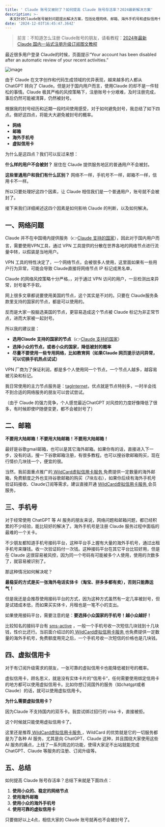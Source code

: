 ```yaml
---
title: ' Claude 账号又被封了？如何提高 Claude 账号存活率？2024最新解决方案'
description: >-
  本文针对Claude账号被封问题提出解决方案，包括处理网络、邮箱、海外手机号和虚拟信用卡四个因素，建议选择合适的VPN节点、使用海外邮箱和手机号，以及考虑使用虚拟信用卡降低被封概率。
date: '2024-12-03T16:45:47.364Z'
---
```

> 前言：不知道怎么注册 Claude账号的朋友，请看教程：[2024年最新 Claude 国内一站式注册升级订阅图文教程](https://claudehelp.com/posts/how-to-register-claude)

最近很多用户登录 Claude的时候，页面提示“Your account has been disabled after an automatic review of your recent activities.”

​![image](https://tjjsjwhj-blog.oss-cn-beijing.aliyuncs.com/hexo/202412040041266.png)​

由于 Claude 在文字创作和代码生成领域的优异表现，越来越多的人都从 ChatGPT 转向了 Claude。但是对于国内用户而言，使用Claude 的却不是一件轻松的事情。Claude 极其严格的风控策略下，注册账号十分艰难，及时注册完成，事后仍然可能被清算，仍然被封号。

根据我的封号经历和近期一段时间使用感受，对于如何避免封号，我总结了如下四点。做好这四点，将能大大避免被封号的概率。

* **网络**
* **邮箱**
* **海外手机号**
* **虚拟信用卡**

为什么是这四点？我们可以反过来想：

**什么样的用户不会被封？** 居住在 Claude 提供服务地区的普通用户不会被封。

**这些普通用户和我们有什么区别？** 网络不一样，手机号不一样，邮箱不一样，信用卡不一样。

所以只要处理好这四个因素，让 Claude 相信我们是一个普通用户，账号就不会被封了。

接下来我们详细阐述这四个因素是如何影响 Claude 的判断，以及如何解决。

## 一、网络问题

Claude 并不在中国境内提供服务（👉[Claude 支持的国家](https://support.anthropic.com/zh-CN/articles/8461763-%E6%88%91%E5%9C%A8%E5%93%AA%E9%87%8C%E5%8F%AF%E4%BB%A5%E8%AE%BF%E9%97%AEclaude-ai)），因此对于国内用户而言，需要使用VPN工具，通过 VPN 工具提供的分散在世界各地的网络节点进行流量中转，以假装是当地用户。

VPN 工具的特性决定了，一个网络节点，会被很多人使用，这里面如果有一些用户行为异常，可能会导致 Claude直接将网络节点 IP 标记成黑名单，

Claude 的网络风控策略十分严格，，对于通过 VPN 访问的用户，一旦检测出来异常，封号毫不手软。

网上很多文章都说要使用美国的节点，这个其实是不对的。只要在 Claude服务条款里支持的国家的节点，都是可以使用的。

反而是大家一股脑选美国的节点，更容易造成这个节点被 Claude 标记为非正常节点，进而大家被一起封号。

所以我的建议是：

* **选用Claude 支持的国家的节点**（👉[Claude 支持的国家](https://support.anthropic.com/zh-CN/articles/8461763-%E6%88%91%E5%9C%A8%E5%93%AA%E9%87%8C%E5%8F%AF%E4%BB%A5%E8%AE%BF%E9%97%AEclaude-ai)）
* **选择小众的节点，或者小众的国家，降低被封的概率**
* **尽量不要使用一些专用网络，比如教育网（如果Claude 网页提示访问异常，可以切换手机热点试试）**

VPN 厂商为了保证利润，都是多个人使用同一个节点，一个节点人越多，越容易被污染和标记。

我日常使用的主力节点服务是：[tagInternet](https://tagss05.pro/#/auth/xtv5RwKr)，优点就是节点特别多，一时半会找不到合适的网络服务的朋友可以尝试尝试。

（由于 Claude 的强力竞争，个人感觉最近ChatGPT 对风控的力度好像降低了很多，有时候即使IP随便变更，都不会被封号了）

## 二、邮箱

**不要用大陆邮箱！不要用大陆邮箱！不要用大陆邮箱！**

最好是谷歌gmail邮箱，也可以是其它海外邮箱。如果你有的话，直接进入下一步，没有的话，搜一下谷歌邮箱注册，有很多教程。也可以搜谷歌邮箱购买，现在行情价几块钱一个，便宜的很。

当然，我前面重点推广的[ WildCard虚拟信用卡服务 ](https://bewildcard.com/i/GPTXYZ)免费提供一定数量的海外邮箱，免费额度之外也支持谷歌邮箱的购买（7块左右），如果你后续有海外手机号验证码接收、Claude订阅等需求，建议直接开通 [ WildCard虚拟信用卡服务 ](https://bewildcard.com/i/GPTXYZ)会员服务，

## 三、手机号

对于经常使用 ChatGPT 等 AI 服务的朋友来说，网络问题和邮箱问题，都已经积累的不少经验，能比较好的解决了。海外手机号是注册 Claude 服务过程中面临的最难的一个关卡。

不少朋友都知道手机号接码平台，这种平台手上握有大量的海外手机号，通过出租手机号来赚钱。收一次验证码付一次钱。这种接码平台在其它平台比较好用，但是在 Claude 这很容易被风控，因为同一个号码有可能被多个人使用，使用的次数多了，就容易被识别了。

那这种情况如何解决呢？

**最稳妥的方式是买一张海外电话实体卡（淘宝、拼多多都有卖），否则只能靠运气！**

但是我还是会推荐使用接码平台的方式，因为这种方式虽然有一定几率被封号，但是试错成本低，而如果买实体卡，月租也是一笔不小的支出。

如果使用接码平台，需要注意的是：**要选择小众国家的手机号！越小众越好！**

比较知名的接码平台有 [sms-active](https://sms-activate.guru/) ，一般一个手机号收一次短信几块钱到十几块钱，性价比还行。当前面介绍过的的[ WildCard虚拟信用卡服务 ](https://bewildcard.com/i/GPTXYZ)也免费提供一定数量的海外手机号，免费额度用完之后，一个手机号收一次短信的价格也是几块钱。

## 四、虚拟信用卡

对于有订阅升级需求的朋友，一张可靠的虚拟信用卡也能降低被封号的概率。

虚拟信用卡，顾名思义，就是没有实体卡片的“信用卡”，任何需要使用绑定信用卡的地方都可以使用虚拟信用卡。比如你想订阅国外的服务（如chatgpt或者Claude）的话，就可以使用虚拟信用卡。

**为什么需要虚拟信用卡？**

因为Claude 不支持国内的双币卡。我尝试绑过招行的 visa 卡，直接被拒。

这个时候就只能使用虚拟信用卡了。

这里还是推荐[ WildCard虚拟信用卡服务 ](https://bewildcard.com/i/GPTXYZ)，WildCard 的优势就是它的一切服务都是为了各种 AI 服务，尤其是向 ChatGPT、Claude 这种，并且围绕大家使用这些 AI 服务的痛点，上线了一系列周边的功能，使得大家足不出站就能完成 ChatGPT、Claude 等服务的注册、订阅升级等。

## 五、总结

如何提高 Claude 账号存活率？总结下来就是下面四点：

1. **使用小众的、稳定的网络节点**
2. **使用海外邮箱**
3. **使用小众的海外手机号**
4. **使用可靠的虚拟信用卡**

只要做好以上4点，相信大家的 Claude 账号就再也不会被封号了。
